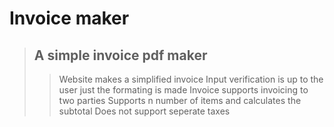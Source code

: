 # Invoice maker
>## A simple invoice pdf maker
>> Website makes a simplified invoice 
>> Input verification is up to the user just the formating is made
>> Invoice supports invoicing to two parties 
>> Supports n number of items and calculates the subtotal
>> Does not support seperate taxes



